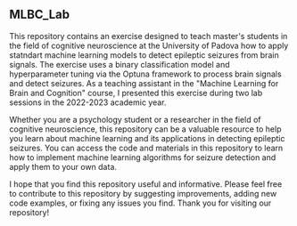 ## MLBC_Lab
This repository contains an exercise designed to teach master's students in the field of cognitive neuroscience at the University of Padova how to apply statndart machine learning models to detect epileptic seizures from brain signals. The exercise uses a binary classification model and hyperparameter tuning via the Optuna framework to process brain signals and detect seizures. As a teaching assistant in the "Machine Learning for Brain and Cognition" course, I presented this exercise during two lab sessions in the 2022-2023 academic year.

Whether you are a psychology student or a researcher in the field of cognitive neuroscience, this repository can be a valuable resource to help you learn about machine learning and its applications in detecting epileptic seizures. You can access the code and materials in this repository to learn how to implement machine learning algorithms for seizure detection and apply them to your own data.

I hope that you find this repository useful and informative. Please feel free to contribute to this repository by suggesting improvements, adding new code examples, or fixing any issues you find. Thank you for visiting our repository!
